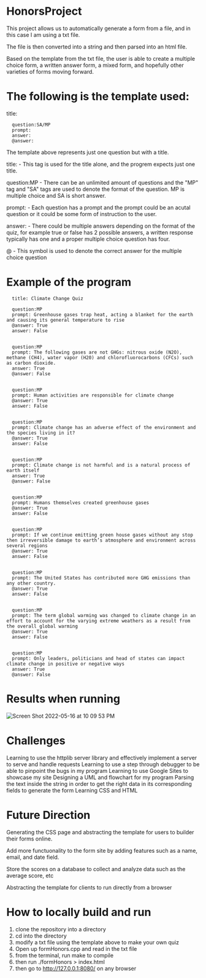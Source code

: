 # HonorsProject

This project allows us to automatically generate a form from a file, and in this case I am using a txt file.

The file is then converted into a string and then parsed into an html file.

Based on the template from the txt file, the user is able to create a multiple choice form, a written answer form, a mixed form, and hopefully other varieties of forms moving forward. 

# The following is the template used:

title:

      question:SA/MP
      prompt: 
      answer:
      @answer:


The template above represents just one question but with a title.

title: - This tag is used for the title alone, and the progrem expects just one title.

question:MP - There can be an unlimited amount of questions and the "MP" tag and "SA" tags are used to denote the format of the question.
MP is multiple choice and SA is short answer.

prompt: - Each question has a prompt and the prompt could be an acutal question or it could be some form of instruction to the user.

answer: - There could be multiple answers depending on the format of the quiz, for example true or false has 2 possible answers, a written response typically has one and a proper multiple choice question has four.

@ - This symbol is used to denote the correct answer for the multiple choice question


# Example of the program

      title: Climate Change Quiz

      question:MP
      prompt: Greenhouse gases trap heat, acting a blanket for the earth and causing its general temperature to rise
      @answer: True
      answer: False 


      question:MP
      prompt: The following gases are not GHGs: nitrous oxide (N2O), methane (CH4), water vapor (H20) and chlorofluorocarbons (CFCs) such as carbon dioxide.
      answer: True
      @answer: False


      question:MP
      prompt: Human activities are responsible for climate change 
      @answer: True
      answer: False


      question:MP
      prompt: Climate change has an adverse effect of the environment and the species living in it?
      @answer: True
      answer: False


      question:MP
      prompt: Climate change is not harmful and is a natural process of earth itself 
      answer: True
      @answer: False


      question:MP
      prompt: Humans themselves created greenhouse gases
      @answer: True
      answer: False


      question:MP
      prompt: If we continue emitting green house gases without any stop then irreversible damage to earth’s atmosphere and environment across several regions
      @answer: True
      answer: False


      question:MP
      prompt: The United States has contributed more GHG emissions than any other country.
      @answer: True
      answer: False


      question:MP
      prompt: The term global warming was changed to climate change in an effort to account for the varying extreme weathers as a result from the overall global warming
      @answer: True
      answer: False


      question:MP
      prompt: Only leaders, politicians and head of states can impact climate change in positive or negative ways
      answer: True
      @answer: False
      
      
# Results when running


![Screen Shot 2022-05-16 at 10 09 53 PM](https://user-images.githubusercontent.com/88294617/168714010-80910532-9128-4cd7-8faa-033281635ec9.png)

# Challenges
Learning to use the httplib server library and effectively implement a server to serve and handle requests
Learning to use a step through debugger to be able to pinpoint the bugs in my program
Learning to use Google Sites to showcase my site
Designing a UML and flowchart for my program
Parsing the text inside the string in order to get the right data in its corresponding fields to generate the form
Learning CSS and HTML

# Future Direction
Generating the CSS page and abstracting the template for users to builder their forms online.

Add more functuonality to the form site by adding features such as a name, email, and date field. 

Store the scores on a database to collect and analyze data such as the average score, etc

Abstracting the template for clients to run directly from a browser

# How to locally build and run
1. clone the repository into a directory
2. cd into the directory
3. modify a txt file using the template above to make your own quiz
4. Open up formHonors.cpp and read in the txt file
5. from the terminal, run make to compile
6. then run ./formHonors > index.html 
7. then go to http://127.0.0.1:8080/ on any browser




